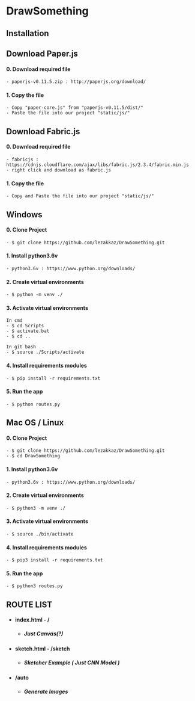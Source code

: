 # DrawSomething


## Installation

## Download Paper.js
  #### 0. Download required file 
    - paperjs-v0.11.5.zip : http://paperjs.org/download/
  #### 1. Copy the file
    - Copy "paper-core.js" from "paperjs-v0.11.5/dist/"
    - Paste the file into our project "static/js/"

## Download Fabric.js
  #### 0. Download required file
    - fabricjs : https://cdnjs.cloudflare.com/ajax/libs/fabric.js/2.3.4/fabric.min.js
    - right click and download as fabric.js
  #### 1. Copy the file
    - Copy and Paste the file into our project "static/js/"
    
## Windows
  #### 0. Clone Project
    - $ git clone https://github.com/lezakkaz/DrawSomething.git

  #### 1. Install python3.6v
    - python3.6v : https://www.python.org/downloads/

  #### 2. Create virtual environments
    - $ python -m venv ./
    
  #### 3. Activate virtual environments
    In cmd
    - $ cd Scripts
    - $ activate.bat
    - $ cd ..

    In git bash
    - $ source ./Scripts/activate

  #### 4. Install requirements modules
    - $ pip install -r requirements.txt

  #### 5. Run the app
    - $ python routes.py

## Mac OS / Linux
  #### 0. Clone Project
    - $ git clone https://github.com/lezakkaz/DrawSomething.git
    - $ cd DrawSomething

  #### 1. Install python3.6v
    - python3.6v : https://www.python.org/downloads/

  #### 2. Create virtual environments
    - $ python3 -m venv ./

  #### 3. Activate virtual environments
    - $ source ./bin/activate

  #### 4. Install requirements modules
    - $ pip3 install -r requirements.txt

  #### 5. Run the app
    - $ python3 routes.py
    
## ROUTE LIST
  * #### index.html - /
    * ##### Just Canvas(?)
    
  * #### sketch.html - /sketch
    * ##### Sketcher Example ( Just CNN Model )

  * #### /auto
    * ##### Generate Images
